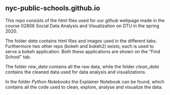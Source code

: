 ## nyc-public-schools.github.io

This repo consists of the html files used for our github webpage made in the course 02806 Social Data Analysis and Visualization on DTU in the spring 2020.

The folder <i>data</i> contains html files and images used in the different tabs. Furthermore two other reps (bokeh and bokeh2) exists; each is used to serve a bokeh application. Both these applications are shown on the "Find School" tab. 

The folder <i>raw_data</i> contains all the raw data, while the folder <i>clean_data</i> contains the cleaned data used for data analysis and visualizations. 

In the folder <i> Python Notebooks </i> the Explainer Notebook can be found, which contains all the code used to clean, explore, analyse and visualize the data. 
